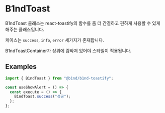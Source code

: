 # B1ndToast

B1ndToast 클래스는 react-toastify의 함수를 좀 더 간결하고 편하게 사용할 수 있게 해주는 클래스입니다.

케이스는 `success`, `info`, `error` 세가지가 존재합니다.

B1ndToastContainer가 상위에 감싸져 있어야 스타일이 적용됩니다.

## Examples

```ts
import { B1ndToast } from "@b1nd/b1nd-toastify";

const useShowAlert = () => {
  const execute = () => {
    B1ndToast.success("성공");
  };
};
```
